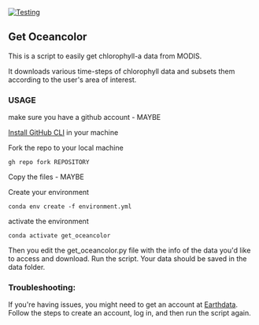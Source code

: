 [![Testing](https://github.com/apkrelling/get_oceancolor/actions/workflows/test.yml/badge.svg)](https://github.com/apkrelling/get_oceancolor/actions/workflows/test.yml)

## Get Oceancolor
This is a script to easily get chlorophyll-a data from MODIS.

It downloads various time-steps of chlorophyll data and subsets them according to the user's area of interest.
### USAGE

make sure you have a github account - MAYBE


[Install GitHub CLI](https://github.com/cli/cli#installation) in your machine


Fork the repo to your local machine

`gh repo fork REPOSITORY`

Copy the files - MAYBE


Create your environment

`conda env create -f environment.yml`

activate the environment

`conda activate get_oceancolor`

Then you edit the get_oceancolor.py file with the info of the data you'd like to access and download. Run the script. Your data should be saved in the data folder.

### Troubleshooting:
If you're having issues, you might need to get an account at [Earthdata](https://www.earthdata.nasa.gov/eosdis/science-system-description/eosdis-components/earthdata-login). 
Follow the steps to create an account, log in, and then run the script again.
